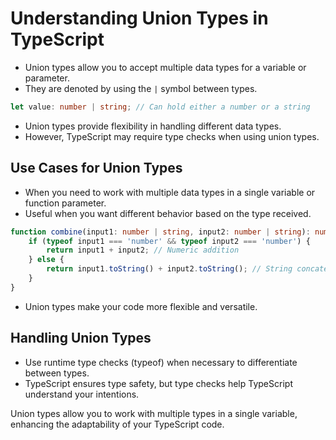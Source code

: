 # Understanding Union Types in TypeScript

- Union types allow you to accept multiple data types for a variable or parameter.
- They are denoted by using the `|` symbol between types.

```typescript
let value: number | string; // Can hold either a number or a string
```

- Union types provide flexibility in handling different data types.
- However, TypeScript may require type checks when using union types.

## Use Cases for Union Types
- When you need to work with multiple data types in a single variable or function parameter.
- Useful when you want different behavior based on the type received.
```typescript
function combine(input1: number | string, input2: number | string): number | string {
    if (typeof input1 === 'number' && typeof input2 === 'number') {
        return input1 + input2; // Numeric addition
    } else {
        return input1.toString() + input2.toString(); // String concatenation
    }
}
```
- Union types make your code more flexible and versatile.

## Handling Union Types
- Use runtime type checks (typeof) when necessary to differentiate between types.
- TypeScript ensures type safety, but type checks help TypeScript understand your intentions.

Union types allow you to work with multiple types in a single variable, enhancing the adaptability of your TypeScript code.
